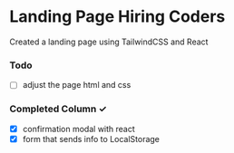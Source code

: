 # Landing Page Hiring Coders

Created a landing page using TailwindCSS and React

### Todo

- [ ] adjust the page html and css

### Completed Column ✓

- [x] confirmation modal with react
- [x] form that sends info to LocalStorage
